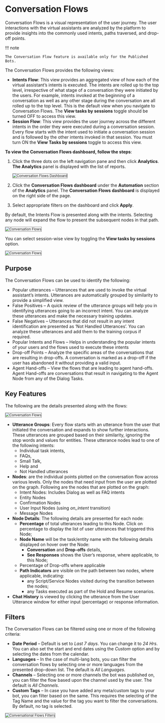 # **Conversation Flows**

Conversation Flows is a visual representation of the user journey. The user interactions with the virtual assistants are analyzed by the platform to provide insights into the commonly used intents, paths traversed, and drop-off points.


!!! note

    The Conversation Flow feature is available only for the Published Bots.


The Conversation Flows provides the following views:


* **Intents Flow**: This view provides an aggregated view of how each of the virtual assistant’s intents is executed. The intents are rolled up to the top level, irrespective of what stage of a conversation they were initiated by the users. For example, intents invoked at the beginning of a conversation as well as any other stage during the conversation are all rolled up to the top level. This is the default view when you navigate to Conversation Flows. The **View tasks by sessions** toggle should be turned OFF to access this view.
* **Session Flow**: This view provides the user journey across the different intents in the order they were executed during a conversation session. Every flow starts with the intent used to initiate a conversation session and is followed by the other intents invoked in that session. You must turn ON the **View Tasks by sessions** toggle to access this view.

**To view the Conversation Flows dashboard, follow the steps**: 



1. Click the three dots on the left navigation pane and then click **Analytics**. **The Analytics** panel is displayed with the list of reports.

    <img src="../images/conversation-flows-dashboard.png" alt="Conversation Flows Dashboard" title="Conversation Flows Dashboard" style="border: 1px solid gray; zoom:80%;">

2. Click the **Conversation Flows dashboard** under the **Automation** section of the **Analytics** panel. The **Conversation Flows dashboard** is displayed on the right side of the page.
3. Select appropriate filters on the dashboard and click **Apply**.


By default, the Intents Flow is presented along with the intents. Selecting any node will expand the flow to present the subsequent nodes in that path.


<img src="../images/conversation-flows-1.png" alt="Conversation Flows" title="Conversation Flows" style="border: 1px solid gray; zoom:80%;">

You can select session-wise view by toggling the **View tasks by sessions** option.


<img src="../images/conversation-flows-2.png" alt="Conversation Flows" title="Conversation Flows" style="border: 1px solid gray; zoom:80%;">


## Purpose

The Conversation Flows can be used to identify the following:


* Popular utterances – Utterances that are used to invoke the virtual assistant’s intents. Utterances are automatically grouped by similarity to provide a simplified view. 
* False Positives – A quick review of the utterance groups will help you in identifying utterances going to an incorrect intent. You can analyze these utterances and make the necessary training updates. 
* False Negatives – Utterances that did not result in any intent identification are presented as ‘Not Handled Utterances’. You can analyze these utterances and add them to the training corpus if required. 
* Popular Intents and Flows – Helps in understanding the popular intents of your users and the flows used to execute these intents
* Drop-off Points – Analyze the specific areas of the conversations that are resulting in drop-offs. A conversation is marked as a drop-off if the user has abandoned it without providing a valid input. 
* Agent Hand-offs – View the flows that are leading to agent hand-offs. Agent Hand-offs are conversations that result in navigating to the Agent Node from any of the Dialog Tasks.


## Key Features

The following are the details presented along with the flows:


<img src="../images/conversation-flows-3.png" alt="Conversation Flows" title="Conversation Flows" style="border: 1px solid gray; zoom:80%;">


* **Utterance Groups**: Every flow starts with an utterance from the user that initiated the conversation and expands to show further interactions. These utterances are grouped based on their similarity, ignoring the stop words and values for entities. These utterance nodes lead to one of the following intents:
    * Individual task intents,
    * FAQs,
    * Small Talk,
    * Help and
    * Not Handled utterances
* **Nodes**: are the individual points plotted on the conversation flow across various levels. Only the nodes that need input from the user are plotted on the graph. Following are the nodes that are plotted on the graph:
    * Intent Nodes: Includes Dialog as well as FAQ intents
    * Entity Nodes 
    * Confirmation Nodes 
    * User Input Nodes (using _on_intent_ transition) 
    * Message Nodes 
* **Node Details**: The following details are presented for each node:
    * **Percentage** of total utterances leading to this Node. Click on percentage to display the list of user utterances that triggered this Node;
    * **Node Name** will be the task/entity name with the following details displayed on hover over the Node:
        * **Conversation** and **Drop-offs** details,
        * **See Responses** shows the User’s response, where applicable, to this Node;
    * Percentage of Drop-offs where applicable
    * **Path Indicators** are visible on the path between two nodes, where applicable, indicating:
        * any Script/Service Nodes visited during the transition between the nodes;
        * any Tasks executed as part of the Hold and Resume scenarios.
* **Chat History** is viewed by clicking the utterance from the User Utterance window for either input (percentage) or response information.


## Filters

The Conversation Flows can be filtered using one or more of the following criteria:



* **Date Period** – Default is set to _Last 7 days_. You can change it to _24 Hrs_. You can also set the start and end dates using the _Custom_ option and by selecting the dates from the calendar.
* **Languages**  – In the case of multi-lang bots, you can filter the conversation flows by selecting one or more languages from the presented drop-down list. The default is _All Languages._
* **Channels** – Selecting one or more channels the bot was published on, you can filter the flow based upon the channel used by the user. The default is _All Channels_.
* **Custom Tags** – In case you have added any meta/custom tags to your bot, you can filter based on the same. This requires the selecting of the Tag Name and the value for the tag you want to filter the conversations. By default, no tag is selected.


<img src="../images/conversational-flows-filters.png" alt="Conversational Flows Filters" title="Conversational Flows Filters" style="border: 1px solid gray; zoom:80%;">


